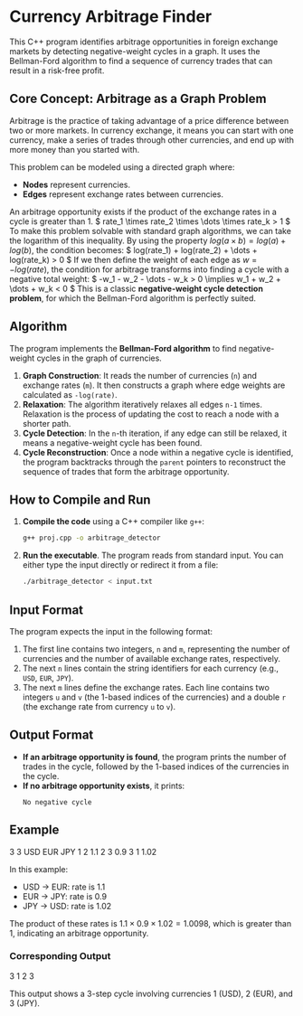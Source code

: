 # Currency Arbitrage Finder

This C++ program identifies arbitrage opportunities in foreign exchange markets by detecting negative-weight cycles in a graph. It uses the Bellman-Ford algorithm to find a sequence of currency trades that can result in a risk-free profit.

## Core Concept: Arbitrage as a Graph Problem

Arbitrage is the practice of taking advantage of a price difference between two or more markets. In currency exchange, it means you can start with one currency, make a series of trades through other currencies, and end up with more money than you started with.

This problem can be modeled using a directed graph where:
* **Nodes** represent currencies.
* **Edges** represent exchange rates between currencies.

An arbitrage opportunity exists if the product of the exchange rates in a cycle is greater than 1.
$
rate_1 \times rate_2 \times \dots \times rate_k > 1
$
To make this problem solvable with standard graph algorithms, we can take the logarithm of this inequality. By using the property $log(a \times b) = log(a) + log(b)$, the condition becomes:
$
log(rate_1) + log(rate_2) + \dots + log(rate_k) > 0
$
If we then define the weight of each edge as $w = -log(rate)$, the condition for arbitrage transforms into finding a cycle with a negative total weight:
$
-w_1 - w_2 - \dots - w_k > 0 \implies w_1 + w_2 + \dots + w_k < 0
$
This is a classic **negative-weight cycle detection problem**, for which the Bellman-Ford algorithm is perfectly suited.

## Algorithm

The program implements the **Bellman-Ford algorithm** to find negative-weight cycles in the graph of currencies.

1.  **Graph Construction**: It reads the number of currencies (`n`) and exchange rates (`m`). It then constructs a graph where edge weights are calculated as `-log(rate)`.
2.  **Relaxation**: The algorithm iteratively relaxes all edges `n-1` times. Relaxation is the process of updating the cost to reach a node with a shorter path.
3.  **Cycle Detection**: In the `n`-th iteration, if any edge can still be relaxed, it means a negative-weight cycle has been found.
4.  **Cycle Reconstruction**: Once a node within a negative cycle is identified, the program backtracks through the `parent` pointers to reconstruct the sequence of trades that form the arbitrage opportunity.

## How to Compile and Run

1.  **Compile the code** using a C++ compiler like `g++`:
    ```bash
    g++ proj.cpp -o arbitrage_detector
    ```

2.  **Run the executable**. The program reads from standard input. You can either type the input directly or redirect it from a file:
    ```bash
    ./arbitrage_detector < input.txt
    ```

## Input Format

The program expects the input in the following format:

1.  The first line contains two integers, `n` and `m`, representing the number of currencies and the number of available exchange rates, respectively.
2.  The next `n` lines contain the string identifiers for each currency (e.g., `USD`, `EUR`, `JPY`).
3.  The next `m` lines define the exchange rates. Each line contains two integers `u` and `v` (the 1-based indices of the currencies) and a double `r` (the exchange rate from currency `u` to `v`).

## Output Format

* **If an arbitrage opportunity is found**, the program prints the number of trades in the cycle, followed by the 1-based indices of the currencies in the cycle.
* **If no arbitrage opportunity exists**, it prints:
    ```
    No negative cycle
    ```
## Example

3 3
USD
EUR
JPY
1 2 1.1
2 3 0.9
3 1 1.02

In this example:
* USD -> EUR: rate is 1.1
* EUR -> JPY: rate is 0.9
* JPY -> USD: rate is 1.02

The product of these rates is $1.1 \times 0.9 \times 1.02 = 1.0098$, which is greater than 1, indicating an arbitrage opportunity.

### Corresponding Output

3
1 2 3

This output shows a 3-step cycle involving currencies 1 (USD), 2 (EUR), and 3 (JPY).
